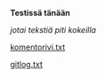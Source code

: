 **Testissä tänään**

*jotai tekstiä piti kokeilla*

[komentorivi.txt](https://github.com/hunnak/ot-harjoitustyo2020/blob/master/viikko1/komentorivi.txt)

[gitlog.txt](https://github.com/hunnak/ot-harjoitustyo2020/blob/master/viikko1/gitlog.txt)
